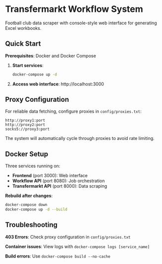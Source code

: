 # Transfermarkt Workflow System

Football club data scraper with console-style web interface for generating Excel workbooks.

## Quick Start

**Prerequisites**: Docker and Docker Compose

1. **Start services**:
   ```bash
   docker-compose up -d
   ```

2. **Access web interface**: http://localhost:3000

## Proxy Configuration

For reliable data fetching, configure proxies in `config/proxies.txt`:

```
http://proxy1:port
http://proxy2:port
socks5://proxy3:port
```

The system will automatically cycle through proxies to avoid rate limiting.

## Docker Setup

Three services running on:
- **Frontend** (port 3000): Web interface
- **Workflow API** (port 8080): Job orchestration 
- **Transfermarkt API** (port 8000): Data scraping

**Rebuild after changes**:
```bash
docker-compose down
docker-compose up -d --build
```

## Troubleshooting

**403 Errors**: Check proxy configuration in `config/proxies.txt`

**Container issues**: View logs with `docker-compose logs [service_name]`

**Build errors**: Use `docker-compose build --no-cache`
